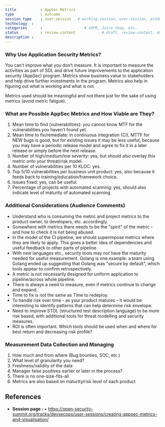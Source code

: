 ```yaml
---
title        	: AppSec Metrics
type         	: outcome
session_type 	: user-session   # working-session, user-session, product-session
technology	:
categories   	:                  	# GDPR, Juice Shop, etc.
status      	: review-content           	# draft, review-content, done
description	:
---
```



### Why Use Application Security Metrics?

You can’t improve what you don’t measure. It is important to measure the activities as part of SDL and drive future improvements to the application security (AppSec) program. Metrics show business value to stakeholders and help drive further investments in the program. Metrics also help in figuring out what is working and what is not.

Metrics used should be meaningful and not there just for the sake of using metrics (avoid metric fatigue).

### What are Possible AppSec Metrics and How Viable are They?

1. Mean time to find (vulnerabilities): you cannot know MTF for the vulnerabilities you haven't found yet.
2. Mean time to fix/remediate: in continuous integration (CI), MTTF for NEW bugs is good, but for existing issues it may be less useful, because you may have a periodic release model and agree to fix it in a later release or simply before the next release.
3. Number of high/medium/low severity: yes, but should also overlay this metric onto your threat/risk model.
4. Number of vulnerabilities per 10 KLOC: yes.
5. Top 5/10 vulnerabilities per business unit product: yes, also because it feeds back to training/education/framework choice.
6. Issues fixed: yes, can be useful.
7. Percentage of projects with automated scanning: yes, should also indicate level of maturity of automated scanning.

### Additional Considerations (Audience Comments)

- Understand who is consuming the metric and project metrics to the product owner, to developers, etc. accordingly.
- Somewhere with metrics there needs to be the "spirit" of the metric - and how to check it is not being abused.
- In the model of the CI pipeline, we should superimpose metrics where they are likely to apply. This gives a better idea of dependencies and useful feedback to other parts of pipeline.
- With new languages etc., security tools may not have the maturity needed for useful measurement. Golang is one example: a team using Golang ended up suggesting that Golang was "secure by default", which tools appear to confirm retrospectively.
- A metric is not necessarily designed for uniform application to pipeline/across whole pipeline. 
- There is always a need to measure, even if metrics continue to change and expand.
- Time to fix is not the same as Time to redeploy.
- To handle risk over time - as your product matures – it would be interesting to identify patterns that can help determine risk envelope.
- Need to improve STDL (structured test description language) to be more risk based, with additional tools for threat modelling and security measures.
- ROI is often important. Which tools should be used when and where for best return and decreasing risk profile?

### Measurement Data Collection and Managing

1. How much and from where (Bug bounties, SOC, etc.)
2. What level of granularity you need?
3. Freshness/validity of the data
4. Manager false positives earlier or later in the process?
5. There is no one-size-fits-all
6. Metrics are also based on maturity/risk level of each product

## References
- **Session page :** •	https://open-security-summit.org/tracks/devsecops/user-sessions/creating-appsec-metrics-and-visualisation/
